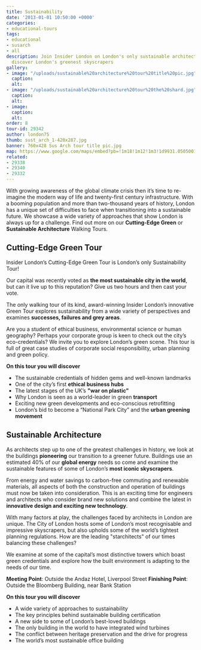 ```yaml
---
title: Sustainability
date: '2013-01-01 10:50:00 +0000'
categories:
- educational-tours
tags:
- educational
- susarch
- all
description: Join Insider London on London's only sustainable architecture tour and
  discover London's greenest skyscrapers
gallery:
- image: "/uploads/sustainable%20architecture%20tour%20title%20pic.jpg"
  caption:
  alt:
- image: "/uploads/sustainable%20architecture%20tour%20the%20shard.jpg"
  caption:
  alt:
- image:
  caption:
  alt:
order: 8
tour-id: 29342
author: london75
thumb: sust_arch_1-420x287.jpg
banner: 760x428 Sus Arch tour title pic.jpg
map: https://www.google.com/maps/embed?pb=!1m18!1m12!1m3!1d9931.050500110114!2d-0.08465288890512945!3d51.51757078640498!2m3!1f0!2f0!3f0!3m2!1i1024!2i768!4f13.1!3m3!1m2!1s0x48761cb289478319%3A0x419c4e2d44fdcfbe!2sAndaz+Liverpool+Street+London!5e0!3m2!1sen!2s!4v1431589113623
related:
- 29338
- 29340
- 29332
---
```


With growing awareness of the global climate crisis then it’s time to re-imagine the modern way of life and twenty-first century infrastructure. With a booming population and more than two-thousand years of history, London has a unique set of difficulties to face when transitioning into a sustainable future. We showcase a wide variety of approaches that show London is always up for a challenge. Find out more on our **Cutting-Edge Green** or **Sustainable Architecture** Walking Tours.

## Cutting-Edge Green Tour

Insider London’s Cutting-Edge Green Tour is London’s only Sustainability Tour!

Our capital was recently voted as **the most sustainable city in the world**, but can it live up to this reputation? Give us two hours and then cast your vote.

The only walking tour of its kind, award-winning Insider London’s innovative Green Tour explores sustainability from a wide variety of perspectives and examines **successes, failures and grey areas**.

Are you a student of ethical business, environmental science or human geography? Perhaps your corporate group is keen to check out the city’s eco-credentials? We invite you to explore London’s green scene. This tour is full of great case studies of corporate social responsibility, urban planning and green policy.

**On this tour you will discover**

* The sustainable credentials of hidden gems and well-known landmarks
* One of the city’s first **ethical business hubs**
* The latest stages of the UK’s **"war on plastic"**
* Why London is seen as a world-leader in green **transport**
* Exciting new green developments and eco-conscious retrofitting
* London’s bid to become a “National Park City” and the **urban greening movement**

## Sustainable Architecture
As architects step up to one of the greatest challenges in history, we look at the buildings **pioneering** our transition to a greener future. Buildings use an estimated 40% of our **global energy** needs so come and examine the sustainable features of some of London’s **most iconic skyscrapers**.

From energy and water savings to carbon-free commuting and renewable materials, all aspects of both the construction and operation of buildings must now be taken into consideration. This is an exciting time for engineers and architects who consider brand new solutions and combine the latest in **innovative design and exciting new technology**.  

With many factors at play, the challenges faced by architects in London are unique. The City of London hosts some of London’s most recognisable and impressive skyscrapers, but also upholds some of the world’s tightest planning regulations. How are the leading "starchitects" of our times balancing these challenges?

We examine at some of the capital’s most distinctive towers which boast green credentials and explore how the built environment is adapting to the needs of our time.

**Meeting Point**: Outside the Andaz Hotel, Liverpool Street
**Finishing Point**: Outside the Bloomberg Building, near Bank Station

**On this tour you will discover**
* A wide variety of approaches to sustainability
* The key principles behind sustainable building certification
* A new side to some of London’s best-loved buildings
* The only building in the world to have integrated wind turbines
* The conflict between heritage preservation and the drive for progress
* The world’s most sustainable office building
